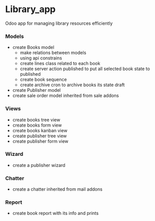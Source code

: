 # Library_app
Odoo app for managing library resources efficiently

### Models
- create Books model
  * make relations between models
  * using api constrains 
  * create lines class related to each book 
  * create server action published to put all selected book state to published
  * create book sequence 
  * create archive cron to archive books its state draft
- create Publisher model
- create sale order model inherited from sale addons

### Views
- create books tree view
- create books form view
- create books kanban view
- create publisher tree view 
- create publisher form view

### Wizard
- create a publisher wizard

### Chatter
- create a chatter inherited from mail addons

### Report
- create book report with its info and prints